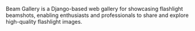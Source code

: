 Beam Gallery is a Django-based web gallery for showcasing flashlight beamshots, enabling enthusiasts and professionals to share and explore high-quality flashlight images.
